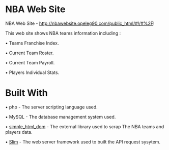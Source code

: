 # NBA Web Site
NBA Web Site - http://nbawebsite.opeleg90.com/public_html/#!/#%2F!


This web site shows NBA teams information including :

•	Teams Franchise Index.

•	Current Team Roster.

•	Current Team Payroll.

•	Players Individual Stats. 

# Built With

• php - The server scripting language used.

• MySQL - The database management system used.

• [simple_html_dom](http://simplehtmldom.sourceforge.net/) - The external library used to scrap The NBA teams and players data.

• [Slim](https://www.slimframework.com/) - The web server framework used to built the API request sysytem.





